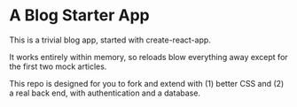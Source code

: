 # A Blog Starter App

This is a trivial blog app, started with create-react-app.

It works entirely within memory, so reloads blow everything away except for the first two mock articles.

This repo is designed for you to fork and extend with (1) better CSS and (2) a real back end, with authentication and a database.
